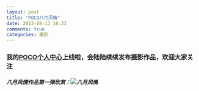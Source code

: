 ```yaml
---
layout: post
title: "POCO八月风情"
date: 2013-08-13 16:23
comments: true
categories: 摄影
---
```

### 我的[POCO个人中心](http://my.poco.cn/id-174010208.shtml"Franklin的POCO空间")上线啦，会陆陆续续发布摄影作品，欢迎大家关注     
##### **八月风情作品第一弹欣赏**：![八月风情](http://image13-c.poco.cn/mypoco/myphoto/20130813/13/17401020820130813130148050_640.jpg)
